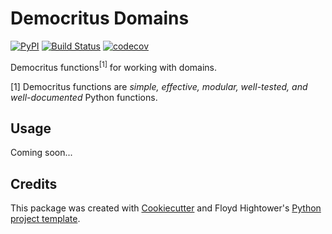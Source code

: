 # Democritus Domains

[![PyPI](https://img.shields.io/pypi/v/d8s-domains.svg)](https://pypi.python.org/pypi/d8s-domains)
[![Build Status](https://travis-ci.com/democritus-project/d8s-domains.svg?branch=main)](https://travis-ci.com/democritus-project/d8s-domains)
[![codecov](https://codecov.io/gh/democritus-project/d8s-domains/branch/main/graph/badge.svg?token=V0WOIXRGMM)](https://codecov.io/gh/democritus-project/d8s-domains)

Democritus functions<sup>[1]</sup> for working with domains.

[1] Democritus functions are <i>simple, effective, modular, well-tested, and well-documented</i> Python functions.

## Usage

Coming soon...

## Credits

This package was created with [Cookiecutter](https://github.com/audreyr/cookiecutter) and Floyd Hightower's [Python project template](https://github.com/fhightower-templates/python-project-template).
